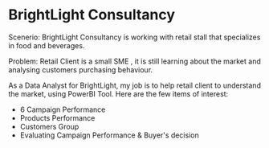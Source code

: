 # BrightLight Consultancy

Scenerio: BrightLight Consultancy is working with retail stall that specializes in food and beverages. 

Problem: Retail Client is a small SME , it is still learning about the market and analysing customers purchasing behaviour.

As a Data Analyst for BrightLight, my job is to help retail client to understand the market, using PowerBI Tool. Here are the few items of interest:

- 6 Campaign Performance
- Products Performance
- Customers Group
- Evaluating Campaign Performance & Buyer's decision
